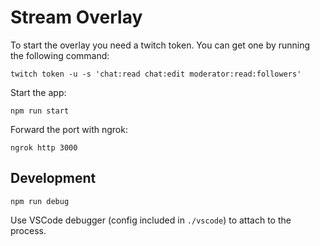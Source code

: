 # Stream Overlay

To start the overlay you need a twitch token. You can get one by running the following command:

`twitch token -u -s 'chat:read chat:edit moderator:read:followers'`

Start the app:

`npm run start`

Forward the port with ngrok:

`ngrok http 3000`

## Development

`npm run debug`

Use VSCode debugger (config included in `./vscode`) to attach to the process.
